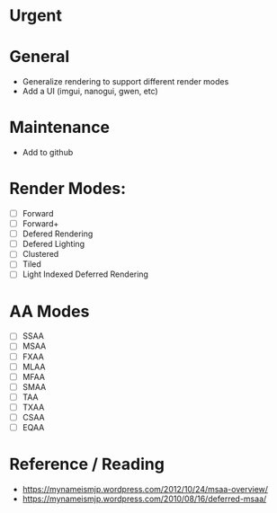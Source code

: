 # Urgent


# General
* Generalize rendering to support different render modes
* Add a UI (imgui, nanogui, gwen,  etc)

# Maintenance
* Add to github

# Render Modes:
- [ ] Forward
- [ ] Forward+
- [ ] Defered Rendering
- [ ] Defered Lighting
- [ ] Clustered
- [ ] Tiled
- [ ] Light Indexed Deferred Rendering

# AA Modes
- [ ] SSAA
- [ ] MSAA
- [ ] FXAA
- [ ] MLAA
- [ ] MFAA
- [ ] SMAA
- [ ] TAA
- [ ] TXAA
- [ ] CSAA
- [ ] EQAA

# Reference / Reading
* https://mynameismjp.wordpress.com/2012/10/24/msaa-overview/
* https://mynameismjp.wordpress.com/2010/08/16/deferred-msaa/